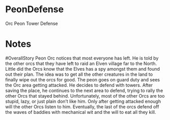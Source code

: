 # PeonDefense
Orc Peon Tower Defense

# Notes




#OverallStory
Peon Orc notices that most everyone has left. He is told by the other orcs that they have left to raid an Elven village far to the North. Little did the Orcs know that the Elves has a spy amongst them and found out their plan. The idea was to get all the other creatures in the land to finally wipe out the orcs for good. The peon goes on guard duty and sees the Orc area getting attacked. He decides to defend with towers. After saving the place, he continues to the next area to defend, trying to rally the other Orcs that stayed behind. Unfortunately, most of the other Orcs are too stupid, lazy, or just plain don’t like him. Only after getting attacked enough will the other Orcs listen to him. Eventually, the last of the orcs defend off the waves of baddies with mechanical wit and the will to eat all they kill.
